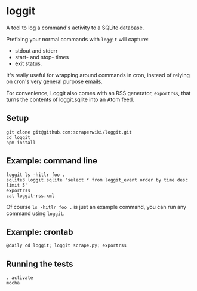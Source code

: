 # loggit #

A tool to log a command's activity to a SQLite database.

Prefixing your normal commands with `loggit` will capture:
* stdout and stderr 
* start- and stop- times 
* exit status.

It's really useful for wrapping around commands in cron, instead of relying on cron's very general purpose emails.

For convenience, Loggit also comes with an RSS generator, `exportrss`, that turns the contents of loggit.sqlite into an Atom feed.

## Setup ##

    git clone git@github.com:scraperwiki/loggit.git
    cd loggit
    npm install

## Example: command line ##

    loggit ls -hitlr foo .
    sqlite3 loggit.sqlite 'select * from loggit_event order by time desc limit 5'
    exportrss
    cat loggit-rss.xml

Of course `ls -hitlr foo .` is just an example command, you can run any command using `loggit`.
    
## Example: crontab ##

    @daily cd loggit; loggit scrape.py; exportrss

## Running the tests ##

    . activate
    mocha